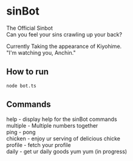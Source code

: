 # sinBot
The Official Sinbot  
Can you feel your sins crawling up your back?

Currently Taking the appearance of Kiyohime.  
"I'm watching you, Anchin."

## How to run
`node bot.ts`

## Commands
help - display help for the sinBot commands  
multiple - Multiple numbers together  
ping - pong  
chicken - enjoy ur serving of delicious chicke  
profile - fetch your profile  
daily - get ur daily goods yum yum (in progress)  
